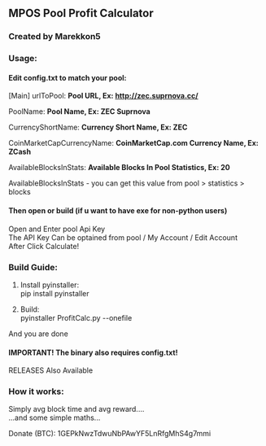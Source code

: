 ## MPOS Pool Profit Calculator

### Created by Marekkon5

### Usage:

#### Edit config.txt to match your pool:

[Main]
urlToPool: **Pool URL, Ex: http://zec.suprnova.cc/**  

PoolName: **Pool Name, Ex: ZEC Suprnova**  

CurrencyShortName: **Currency Short Name, Ex: ZEC**  

CoinMarketCapCurrencyName: **CoinMarketCap.com Currency Name, Ex: ZCash**  

AvailableBlocksInStats: **Available Blocks In Pool Statistics, Ex: 20**  

AvailableBlocksInStats - you can get this value from pool > statistics > blocks

#### Then open or build (if u want to have exe for non-python users)

Open and Enter pool Api Key  
The API Key Can be optained from pool / My Account / Edit Account  
After Click Calculate!  

### Build Guide:

1. Install pyinstaller:  
	pip install pyinstaller  
	  
2. Build:  
	pyinstaller ProfitCalc.py --onefile  
	  
And you are done  
#### IMPORTANT! The binary also requires config.txt!

RELEASES Also Available


### How it works:  

Simply avg block time and avg reward....  
...and some simple maths...  



Donate (BTC): 1GEPkNwzTdwuNbPAwYF5LnRfgMhS4g7mmi